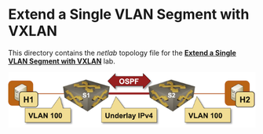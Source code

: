 # Extend a Single VLAN Segment with VXLAN

This directory contains the *netlab* topology file for the
**[Extend a Single VLAN Segment with VXLAN](../../docs/vxlan/1-single.md)** lab.

![](../../docs/vxlan/topology-single.png)

